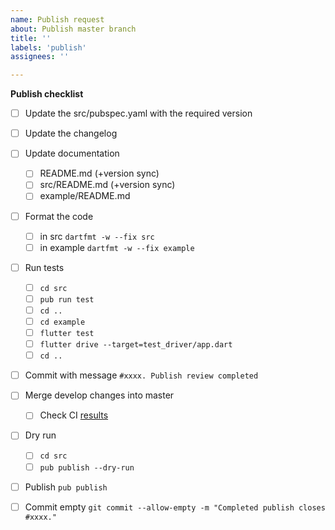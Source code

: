 ```yaml
---
name: Publish request
about: Publish master branch
title: ''
labels: 'publish'
assignees: ''

---
```


**Publish checklist**

- [ ] Update the src/pubspec.yaml with the required version
- [ ] Update the changelog
- [ ] Update documentation
  - [ ] README.md (+version sync)
  - [ ] src/README.md (+version sync)
  - [ ] example/README.md
- [ ] Format the code
  - [ ]  in src  ```dartfmt -w --fix src```
  - [ ]  in example ```dartfmt -w --fix example```
- [ ] Run tests 
  - [ ] ```cd src```
  - [ ] ```pub run test```
  - [ ] ```cd ..```
  - [ ] ```cd example```
  - [ ] ```flutter test```
  - [ ] ```flutter drive --target=test_driver/app.dart```
  - [ ] ```cd ..```
- [ ] Commit with message `#xxxx. Publish review completed`
- [ ] Merge develop changes into master
  - [ ] Check CI [results](https://travis-ci.org/matei-tm/f-orm-m8-sqlite) 
- [ ] Dry run
  - [ ] ```cd src```
  - [ ] ```pub publish --dry-run```
- [ ] Publish ```pub publish```
- [ ] Commit empty ```git commit --allow-empty -m "Completed publish closes #xxxx."```

